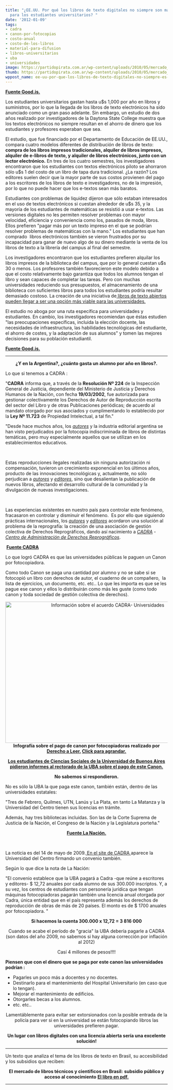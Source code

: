 ```yaml
---
title: "¿EE.UU. Por qué los libros de texto digitales no siempre son mas económicos
  para los estudiantes universitarios? "
date: '2012-01-09'
tags:
- cadra
- canon-por-fotocopias
- costo-anual
- costo-de-los-libros
- material-para-difusion
- libros-universitarios
- uba
- universidades
image: https://partidopirata.com.ar/wp-content/uploads/2010/05/mercado_de_libros.jpg
thumb: https://partidopirata.com.ar/wp-content/uploads/2010/05/mercado_de_libros-150x150.jpg
wppost_name: ee-uu-por-que-los-libros-de-texto-digitales-no-siempre-es-mas-economico-para-los-estudiantes-universitarios
---
```


<strong><a href="http://www.good.is/post/why-digital-textbooks-don-t-always-save-college-students-cash/" target="_blank">Fuente Good.is.</a></strong>

Los estudiantes universitarios gastan hasta u$s 1,000 por año en libros y suministros, por lo que la llegada de los libros de texto electrónicos ha sido anunciado como un gran paso adelante. Sin embargo, un estudio de dos años realizado por investigadores de la Daytona State College muestra que los textos electrónicos no siempre resultan en el ahorro de dinero que los estudiantes y profesores esperaban que sea.

El estudio, que fue financiado por el Departamento de Educación de EE.UU., compara cuatro modelos diferentes de distribución de libros de texto: <strong>compra de los libros impresos tradicionales, alquiler de libros impresos, alquiler de e-libros de texto, y alquiler de libros electrónicos, junto con un lector electrónico.</strong> En tres de los cuatro semestres, los investigadores encontraron que los estudiantes con textos electrónicos piloto se ahorraron sólo u$s 1 del costo de un libro de tapa dura tradicional. ¿La razón? Los editores suelen decir que la mayor parte de sus costos provienen del pago a los escritores de los libros de texto e investigadores, no de la impresión, por lo que no puede hacer que los e-textos sean más baratos.

Estudiantes con problemas de liquidez dijeron que sólo estaban interesados ​​en el uso de textos electrónicos si cuestan alrededor de u$s 35, y la mayoría de los estudiantes de matemáticas se resistió a usar e-textos. Las versiones digitales no les permiten resolver problemas con mayor velocidad, eficiencia y conveniencia como los, pasados ​​de moda, libros. Ellos prefieren "pagar más por un texto impreso en el que se podrían resolver problemas de matemáticas con la mano." Los estudiantes que han comprado  libros electrónicos también se vieron frustrados por su incapacidad para ganar de nuevo algo de su dinero mediante la venta de los libros de texto a la librería del campus al final del semestre.

Los investigadores encontraron que los estudiantes prefieren alquilar los libros impresos de la biblioteca del campus, que por lo general cuestan u$s 30 o menos. Los profesores también favorecieron este modelo debido a que el costo relativamente bajo garantiza que todos los alumnos tengan el libro y sean capaces de completar las tareas. Pero con muchas universidades reduciendo sus presupuestos, el almacenamiento de una biblioteca con suficientes libros para todos los estudiantes podría resultar demasiado costoso. La creación de una iniciativa de<a href="https://partidopirata.com.ar/2751/california-quiere-hacer-un-esfuerzo-para-que-los-libros-de-texto-universitarios-sean-gratis"> libros de texto abiertos pueden llegar a ser una opción más viable para las universidades.</a>

El estudio no aboga por una ruta específica para universidades y estudiantes. En cambio, los investigadores recomiendan que éstas estudien "las preocupaciones específicas, incluida la elección docente, las necesidades de infraestructura, las habilidades tecnológicas del estudiante, el ahorro de costes, y la adaptación de sus alumnos" y tomen las mejores decisiones para su población estudiantil.

<strong><a href="http://www.good.is/post/why-digital-textbooks-don-t-always-save-college-students-cash/" target="_blank">Fuente Good.is.</a></strong>

<hr />
<p style="text-align: center;"><strong>¿Y en la Argentina?, ¿cuánto gasta un alumno por año en libros?.</strong></p>
Lo que si tenemos a CADRA :

"<strong>CADRA</strong> informa que, a través de la <strong>Resolución Nº 224</strong> de la Inspección General de Justicia, dependiente del Ministerio de Justicia y Derechos Humanos de la Nación, con fecha <strong>19/03/2002</strong>, fue autorizada para gestionar colectivamente los Derechos de Autor de Reproducción escrita del sector del Libro y de otras Publicaciones periódicas; de acuerdo al mandato otorgado por sus asociados y cumplimentando lo establecido por la <strong>Ley Nº 11.723</strong> de Propiedad Intelectual, a tal fin."

"Desde hace muchos años, los <a href="http://www.cadra.org.ar/index.cgi?wid_seccion=15&amp;wid_item=116"><em>autores</em></a> y la industria editorial argentina se han visto perjudicados por la fotocopia indiscriminada de libros de distintas temáticas, pero muy especialmente aquellos que se utilizan en los establecimientos educativos.

&nbsp;

Estas reproducciones ilegales realizadas sin ninguna autorización ni compensación, tuvieron un crecimiento exponencial en los últimos años, producto de las innovaciones tecnológicas y, actualmente, no sólo perjudican a<em> </em><a href="http://www.cadra.org.ar/index.cgi?wid_seccion=15&amp;wid_item=116"><em>autores</em></a> y <a href="http://www.cadra.org.ar/index.cgi?wid_seccion=15&amp;wid_item=117"><em>editores</em></a>, sino que desalientan la publicación de nuevos libros, afectando el desarrollo cultural de la comunidad y la divulgación de nuevas investigaciones.

&nbsp;

Las experiencias existentes en nuestro país para controlar este fenómeno, fracasaron en controlar y disminuir el fenómeno.  Es por ello que siguiendo prácticas internacionales, los <a href="http://www.cadra.org.ar/index.cgi?wid_seccion=15&amp;wid_item=116"><em>autores</em></a> y <a href="http://www.cadra.org.ar/index.cgi?wid_seccion=15&amp;wid_item=117"><em>editores</em></a> acordaron una solución al problema de la reprografía: la creación de una asociación de gestión colectiva de Derechos Reprográficos, dando así nacimiento a <a href="http://www.cadra.org.ar/index.cgi"><em>CADRA</em></a> - <a href="http://www.cadra.org.ar/index.cgi"><em>Centro de Administración de Derechos Reprográficos</em></a>.

<strong> <a href="http://www.cadra.org.ar/index.cgi?wid_seccion=3&amp;wid_item=2" target="_blank">Fuente CADRA</a></strong>

Lo que logró CADRA es que las universidades públicas le paguen un Canon por fotocopiadora.

Como todo Canon se paga una cantidad por alumno y no se sabe si se fotocopió un libro con derechos de autor, el cuaderno de un compañero,  la lista de ejercicios, un documento, etc. etc.. Lo que les importa es que se les pague ese canon y ellos lo distribuirán como más les guste (como todo canon y toda sociedad de gestión colectiva de derechos).
<p style="text-align: center;"><a href="https://partidopirata.com.ar/wp-content/uploads/2011/10/infocadra_baja_64.png"><img class="aligncenter size-large wp-image-2180" title="infocadra_baja_64" src="https://partidopirata.com.ar/wp-content/uploads/2011/10/infocadra_baja_64-1024x726.png" alt="Información sobre el acuerdo CADRA- Universidades" width="620" height="439" /></a> <strong>Infografía sobre el pago de canon por fotocopiadoras realizado por <a href="http://www.derechoaleer.org/2011/10/semana-de-eventos-cultura-libre-.html" target="_blank">Derecho a Leer.</a> <a href="https://partidopirata.com.ar/wp-content/uploads/2011/10/infocadra_baja_64-1024x726.png" target="_blank">Click para agrandar.</a></strong></p>
<p style="text-align: center;"><strong><a href="https://partidopirata.com.ar/2382/contra-la-extorsion-del-canon-por-fotocopias-en-la-uba">Los estudiantes de Ciencias Sociales de la Universidad de Buenos Aires pidieron informes al rectorado de la UBA sobre el pago de este Canon.</a></strong></p>
<p style="text-align: center;"><strong>No sabemos si respondieron.</strong></p>
<p style="text-align: left;">No es sólo la UBA la que paga este canon, también están, dentro de las universidades estatales:</p>
<p style="text-align: left;">"Tres de Febrero, Quilmes, UTN, Lanús y La Plata, en tanto La Matanza y la Universidad del Centro tienen sus licencias en trámite.</p>
<p style="text-align: left;">Además, hay tres bibliotecas incluidas. Son las de la Corte Suprema de Justicia de la Nación, el Congreso de la Nación y la Legislatura porteña."</p>
<p style="text-align: center;"><strong><a href="http://www.lanacion.com.ar/1127847-la-uba-pagara-derechos-por-las-fotocopias-que-usen-sus-alumnos" target="_blank">Fuente La Nación.</a></strong></p>
&nbsp;
<p style="text-align: left;">La noticia es del 14 de mayo de 2009.<a href="http://www.cadra.org.ar/index.cgi?wAccion=news&amp;wid_news=144&amp;wid_seccion=8&amp;wid_item=43" target="_blank"> En el site de CADRA </a> aparece la Universidad del Centro firmando un convenio también.</p>
<p style="text-align: left;">Según lo que dice la nota de La Nación:</p>
<p style="text-align: left;">"El convenio establece que la UBA pagará a Cadra -que reúne a escritores y editores- $ 12,72 anuales por cada alumno de sus 300.000 inscriptos. Y, a su vez, los centros de estudiantes con personería jurídica que tengan máquinas fotocopiadoras pagarán también una licencia anual otorgada por Cadra, única entidad que en el país representa además los derechos de reproducción de obras de más de 20 países. El monto es de $ 1700 anuales por fotocopiadora. "</p>
<p style="text-align: center;"><strong>Si hacemos la cuenta 300.000 x 12,72 = 3 816 000</strong></p>
<p style="text-align: center;">Cuando se acabe el período de "gracia" la UBA debería pagarle a CADRA (son datos del año 2009, no sabemos si hay alguna corrección por inflación al 2012)</p>
<p style="text-align: center;">Casí 4 millones de pesos!!!!</p>
<p style="text-align: left;"><strong>Piensen que con el dinero que se paga por este canon las universidades podrían :</strong></p>

<ul>
	<li>Pagarles un poco más a docentes y no docentes.</li>
	<li>Destinarlo para el mantenimiento del Hospital Universitario (en caso que lo tengan).</li>
	<li>Mejorar el mantenimiento de edificios.</li>
	<li>Otorgarles becas a los alumnos.</li>
	<li>etc. etc..</li>
</ul>
<p style="text-align: center;">Lamentáblemente para evitar ser extorsionados con la posible entrada de la policía para ver si en la universidad se están fotocopiando libros las universidades prefieren pagar.</p>
<p style="text-align: center;"><strong>Un lugar con libros digitales con una licencia abierta sería una excelente solución!</strong></p>


<hr />

Un texto que analiza el tema de los libros de texto en Brasil, su accesibilidad y los subsidios que reciben:
<p style="text-align: center;"><strong>El mercado de libros técnicos y científicos en Brasil:</strong>
<strong> subsidio público y acceso al conocimiento</strong>
<strong> <a href="http://www.gpopai.usp.br/wiki/images/1/1b/Libro_tec_cienti_castellano.pdf" target="_blank">El libro en pdf.</a></strong></p>


<hr />
